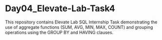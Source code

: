 # Day04_Elevate-Lab-Task4
This repository contains Elevate Lab SQL Internship Task demonstrating the use of aggregate functions (SUM, AVG, MIN, MAX, COUNT) and grouping operations using the GROUP BY and HAVING clauses.

